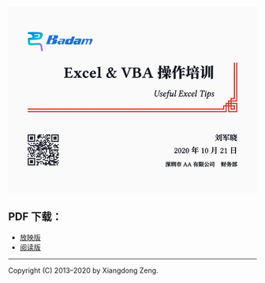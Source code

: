 <img src="Excel.svg">

## PDF 下载：

- [放映版](https://github.com/lsq/latex-talk/releases/download/2020-10-21/Excel.pdf)
- [阅读版](https://github.com/lsq/latex-talk/releases/download/2020-10-21/Excel-handout.pdf)

-----

Copyright (C) 2013&ndash;2020 by Xiangdong Zeng.
